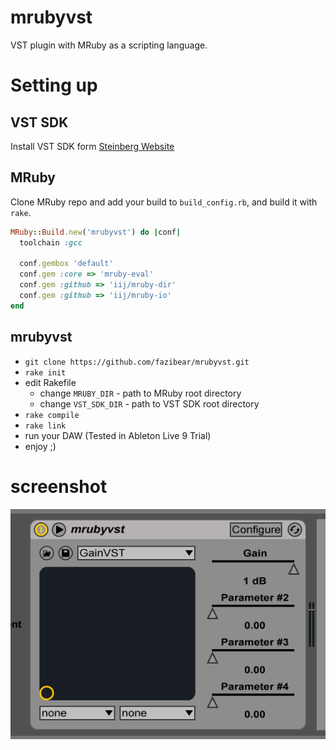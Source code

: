 # mrubyvst
VST plugin with MRuby as a scripting language.

# Setting up

## VST SDK

Install VST SDK form [Steinberg Website](https://www.steinberg.net/)

## MRuby

Clone MRuby repo and add your build to `build_config.rb`, and build it with `rake`.

```ruby
MRuby::Build.new('mrubyvst') do |conf|
  toolchain :gcc

  conf.gembox 'default'
  conf.gem :core => 'mruby-eval'
  conf.gem :github => 'iij/mruby-dir'
  conf.gem :github => 'iij/mruby-io'
end
```

## mrubyvst

- `git clone https://github.com/fazibear/mrubyvst.git`
- `rake init`
- edit Rakefile
  - change `MRUBY_DIR` - path to MRuby root directory
  - change `VST_SDK_DIR` - path to VST SDK root directory
- `rake compile`
- `rake link`
- run your DAW (Tested in Ableton Live 9 Trial)
- enjoy ;)

# screenshot
![](/screenshot.png?raw=true "screenshot")
